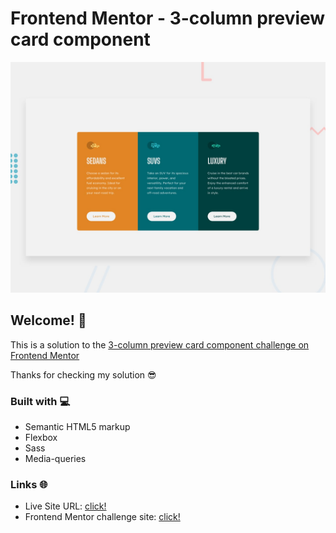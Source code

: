 # Frontend Mentor - 3-column preview card component

![Design preview for the 3-column preview card component coding challenge](./design/desktop-preview.jpg)

## Welcome! 👋

This is a solution to the [3-column preview card component challenge on Frontend Mentor](https://www.frontendmentor.io/challenges/3column-preview-card-component-pH92eAR2-)

Thanks for checking my solution 😎

### Built with 💻

- Semantic HTML5 markup
- Flexbox
- Sass
- Media-queries

### Links 🌐

- Live Site URL: [click!](https://kacperkwinta.github.io/3-column-preview-card-component/)
- Frontend Mentor challenge site: [click!](https://www.frontendmentor.io/challenges/3column-preview-card-component-pH92eAR2-)
